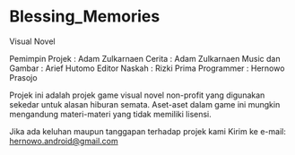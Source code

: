 # Blessing_Memories
Visual Novel

Pemimpin Projek   : Adam Zulkarnaen
Cerita            : Adam Zulkarnaen
Music dan Gambar  : Arief Hutomo
Editor Naskah     : Rizki Prima
Programmer        : Hernowo Prasojo

Projek ini adalah projek game visual novel non-profit yang digunakan sekedar untuk alasan hiburan semata. Aset-aset dalam game
ini mungkin mengandung materi-materi yang tidak memiliki lisensi. 

Jika ada keluhan maupun tanggapan terhadap projek kami
Kirim ke e-mail: hernowo.android@gmail.com

